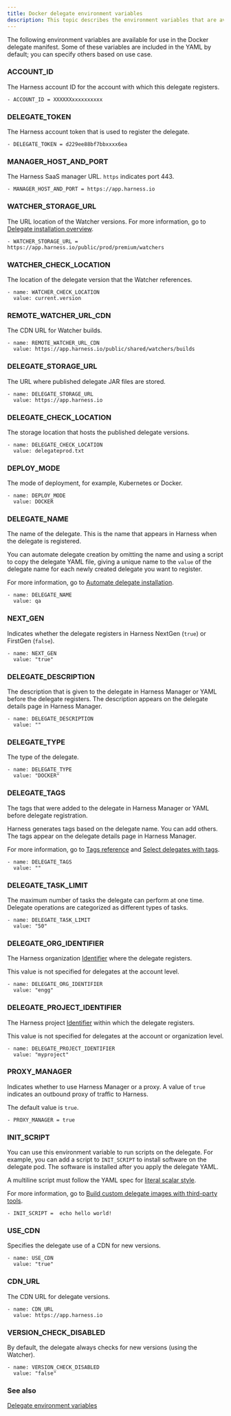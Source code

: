 ```yaml
---
title: Docker delegate environment variables
description: This topic describes the environment variables that are available for use with a Docker delegate. Some of these variables are included by default; you can specify others based on use case…
---
```



The following environment variables are available for use in the Docker delegate manifest. Some of these variables are included in the YAML by default; you can specify others based on use case.

### ACCOUNT_ID

The Harness account ID for the account with which this delegate registers.

```
- ACCOUNT_ID = XXXXXXxxxxxxxxxx
```

### DELEGATE_TOKEN

The Harness account token that is used to register the delegate.

```
- DELEGATE_TOKEN = d229ee88bf7bbxxxx6ea
```

### MANAGER_HOST_AND_PORT

The Harness SaaS manager URL. `https` indicates port 443.

```
- MANAGER_HOST_AND_PORT = https://app.harness.io
```

### WATCHER_STORAGE_URL

The URL location of the Watcher versions. For more information, go to [Delegate installation overview](/docs/platform/delegates/delegate-concepts/delegate-overview.md).

```
- WATCHER_STORAGE_URL = https://app.harness.io/public/prod/premium/watchers
```

### WATCHER_CHECK_LOCATION

The location of the delegate version that the Watcher references.

```
- name: WATCHER_CHECK_LOCATION  
  value: current.version
```

### REMOTE_WATCHER_URL_CDN

The CDN URL for Watcher builds.

```
- name: REMOTE_WATCHER_URL_CDN  
  value: https://app.harness.io/public/shared/watchers/builds
```

### DELEGATE_STORAGE_URL

The URL where published delegate JAR files are stored.

```
- name: DELEGATE_STORAGE_URL  
  value: https://app.harness.io
```

### DELEGATE_CHECK_LOCATION

The storage location that hosts the published delegate versions.

```
- name: DELEGATE_CHECK_LOCATION  
  value: delegateprod.txt
```

### DEPLOY_MODE

The mode of deployment, for example, Kubernetes or Docker. 

```
- name: DEPLOY_MODE  
  value: DOCKER
```

### DELEGATE_NAME

The name of the delegate. This is the name that appears in Harness when the delegate is registered.

You can automate delegate creation by omitting the name and using a script to copy the delegate YAML file, giving a unique name to the `value` of the delegate name for each newly created delegate you want to register.

For more information, go to [Automate delegate installation](/docs/platform/delegates/install-delegates/automate-delegate-installation.md).

```
- name: DELEGATE_NAME  
  value: qa
```

### NEXT_GEN

Indicates whether the delegate registers in Harness NextGen (`true`) or FirstGen (`false`).

```
- name: NEXT_GEN  
  value: "true"
```

### DELEGATE_DESCRIPTION

The description that is given to the delegate in Harness Manager or YAML before the delegate registers. The description appears on the delegate details page in Harness Manager.

```
- name: DELEGATE_DESCRIPTION  
  value: ""
```

### DELEGATE_TYPE

The type of the delegate.

```
- name: DELEGATE_TYPE  
  value: "DOCKER"
```

### DELEGATE_TAGS

The tags that were added to the delegate in Harness Manager or YAML before delegate registration.

Harness generates tags based on the delegate name. You can add others. The tags appear on the delegate details page in Harness Manager. 

For more information, go to [Tags reference](/docs/platform/20_References/tags-reference.md) and [Select delegates with tags](/docs/platform/delegates/manage-delegates/select-delegates-with-selectors.md).

```
- name: DELEGATE_TAGS  
  value: ""
```

### DELEGATE_TASK_LIMIT

The maximum number of tasks the delegate can perform at one time. Delegate operations are categorized as different types of tasks.

```
- name: DELEGATE_TASK_LIMIT  
  value: "50"
```

### DELEGATE_ORG_IDENTIFIER

The Harness organization [Identifier](/docs/platform/20_References/entity-identifier-reference.md) where the delegate registers. 

This value is not specified for delegates at the account level.

```
- name: DELEGATE_ORG_IDENTIFIER  
  value: "engg"
```

### DELEGATE_PROJECT_IDENTIFIER

The Harness project [Identifier](/docs/platform/20_References/entity-identifier-reference.md) within which the delegate registers. 

This value is not specified for delegates at the account or organization level.

```
- name: DELEGATE_PROJECT_IDENTIFIER  
  value: "myproject"
```

### PROXY_MANAGER

Indicates whether to use Harness Manager or a proxy. A value of `true` indicates an outbound proxy of traffic to Harness.

The default value is `true`. 

```
- PROXY_MANAGER = true
```

### INIT_SCRIPT

You can use this environment variable to run scripts on the delegate. For example, you can add a script to `INIT_SCRIPT` to install software on the delegate pod. The software is installed after you apply the delegate YAML.

A multiline script must follow the YAML spec for [literal scalar style](https://yaml.org/spec/1.2-old/spec.html#id2795688).

For more information, go to [Build custom delegate images with third-party tools](/docs/platform/delegates/install-delegates/build-custom-delegate-images-with-third-party-tools.md). 

```
- INIT_SCRIPT =  echo hello world!
```

### USE_CDN

Specifies the delegate use of a CDN for new versions.

```
- name: USE_CDN  
  value: "true"
```

### CDN_URL

The CDN URL for delegate versions.

```
- name: CDN_URL  
  value: https://app.harness.io
```

### VERSION_CHECK_DISABLED

By default, the delegate always checks for new versions (using the Watcher).

```
- name: VERSION_CHECK_DISABLED  
  value: "false"
```

### See also

[Delegate environment variables](/docs/platform/delegates/delegate-reference/delegate-environment-variables.md)



